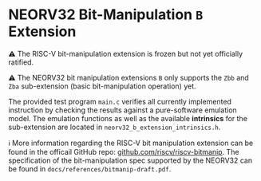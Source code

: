 # NEORV32 Bit-Manipulation `B` Extension

:warning: The RISC-V bit-manipulation extension is frozen but not yet officially ratified.

:warning: The NEORV32 bit manipulation extensions `B` only supports the `Zbb` and `Zba` sub-extension
(basic bit-manipulation operation) yet.

The provided test program `main.c` verifies all currently implemented instruction by checking the results against a pure-software emulation model.
The emulation functions as well as the available **intrinsics** for the sub-extension are located in `neorv32_b_extension_intrinsics.h`.

:information_source: More information regarding the RISC-V bit manipulation extension can be found in the officail GitHub repo:
[github.com/riscv/riscv-bitmanip](https://github.com/riscv/riscv-bitmanip).
The specification of the bit-manipulation spec supported by the NEORV32 can be found in `docs/references/bitmanip-draft.pdf`.
